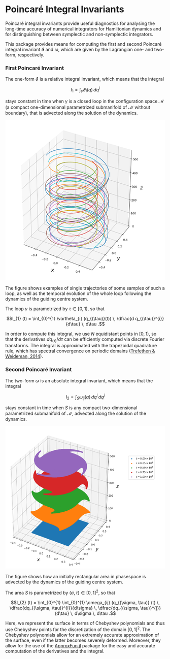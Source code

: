 
# Poincaré Integral Invariants


Poincaré integral invariants provide useful diagnostics for analysing the long-time accuracy of numerical integrators for Hamiltonian dynamics and for distinguishing between symplectic and non-symplectic integrators.

This package provides means for computing the first and second Poincaré integral invariant $\vartheta$ and $\omega$, which are given by the Lagrangian one- and two-form, respectively.

### First Poincaré Invariant

The one-form $\vartheta$ is a relative integral invariant, which means that the integral
```math
I_{1} = \int_{\gamma} \vartheta_{i} (q) \, dq^{i}
```
stays constant in time when $\gamma$ is a closed loop in the configuration space $\mathcal{M}$ (a compact one-dimensional parametrized submanifold of $\mathcal{M}$ without boundary), that is advected along the solution of the dynamics.

![](figures/guiding_center_1st_poincare_invariant.png)

The figure shows examples of single trajectories of some samples of such a loop, as well as the temporal evolution of the whole loop following the dynamics of the guiding centre system.

The loop $\gamma$ is parametrized by $\tau \in [0,1)$, so that
```math
I_{1} (t) = \int_{0}^{1} \vartheta_{i} (q_{(\tau)}(t)) \, \dfrac{d q_{(\tau)}^{i}}{d\tau} \, d\tau .
```
In order to compute this integral, we use $N$ equidistant points in $[0,1)$, so that the derivatives $d q_{(\tau)} / d\tau$ can be efficiently computed via discrete Fourier transforms. The integral is approximated with the trapezoidal quadrature rule, which has spectral convergence on periodic domains ([Trefethen & Weideman, 2014](https://doi.org/10.1137/130932132)).

### Second Poincaré Invariant

The two-form $\omega$ is an absolute integral invariant, which means that the integral
```math
I_{2} = \int_{S} \omega_{ij} (q) \, dq^{i} \, dq^{j}
```
stays constant in time when $S$ is any compact two-dimensional parametrized submanifold of $\mathcal{M}$, advected along the solution of the dynamics.

![](figures/guiding_center_2nd_poincare_invariant.png)

The figure shows how an initially rectangular area in phasespace is advected by the dynamics of the guiding centre system.

The area $S$ is parametrized by $(\sigma, \tau) \in [0,1]^{2}$, so that
```math
I_{2} (t) = \int_{0}^{1} \int_{0}^{1} \omega_{ij} (q_{(\sigma, \tau)} (t) \, \dfrac{dq_{(\sigma, \tau)}^{i}}{d\sigma} \, \dfrac{dq_{(\sigma, \tau)}^{j}}{d\tau} \, d\sigma \, d\tau .
```
Here, we represent the surface in terms of Chebyshev polynomials and thus use Chebyshev points for the discretization of the domain $[0,1]^{2}$. The Chebyshev polynomials allow for an extremely accurate approximation of the surface, even if the latter becomes severely deformed. Moreover, they allow for the use of the [ApproxFun.jl](https://github.com/JuliaApproximation/ApproxFun.jl) package for the easy and accurate computation of the derivatives and the integral.
